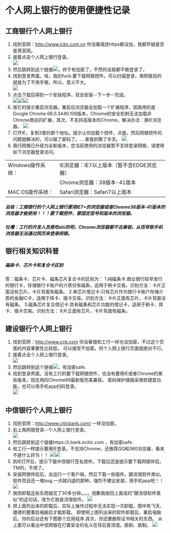 # 个人网上银行的使用便捷性记录
## 工商银行个人网上银行
1. 找到官网：http://www.icbc.com.cn 你没看错连https都没加，我都怀疑是否是真官网。
2. 接着点击个人网上银行登录。                                                  
![](img/1.jpg '')
3. 然后跳转到这个链接![](img/2.jpg '')，终于有加密了，不然的话我都不敢登录了。
4. 找到登录界面。啥，我的fuck.要下载网银控件。可以扫描登录，用网银目的就是为了不用手银，所以，意义不大。                           
![](img/3.jpg '')
5. 点击下载后得到一个安装程序，双击安装--下一步--完成。                     
![](img/4.jpg '')![](img/5.jpg '')![](img/6.jpg '')
6. 按它的提示重启浏览器。重启后浏览器会加载一个扩展程序，因我用的是Google Chrome 68.0.3440.106版本，Chrome的安全机制无法加载非Chrome商店的扩展，其次，不支持高版本的Chrome。解决办法：换IE浏览器。
![](img/7.jpg '')
7. 打开IE，复制3里的那个地址。提示让你加载个控件，点是。然后网银控件的问题就解决的，可以输了密码了。....害我折腾了半天。
![](img/8.jpg '')
8. 我行网银已升级为全新版本，您当前使用的浏览器暂不支持登录网银，请使用如下浏览器登录访问。<br />
 <table style="font-size:16px;">
<tr> <td>Windows操作系统：</td> <td>IE浏览器：IE7以上版本（暂不含EDGE浏览器）</td></tr>
<tr> <td></td> <td>Chrome浏览器：38版本-41版本</td></tr>
<tr> <td>MAC OS操作系统：</td> <td>Safari浏览器：Safari7以上版本</td></tr>  	
</table>						   			

##### 总结：工商银行的个人网上银行要用IE7+的浏览器或者Chrome38版本-41版本的浏览器才能使用！！！要下载控件，要固定型号和版本的浏览器。
##### 吐槽：工行的开发人员是吃shi的吧，Chrome浏览器都不去兼容。从而导致手机浏览器无法通过网页来登录网银。

## 银行相关知识科普
##### 磁条卡、芯片卡和复合卡区别
答：磁条卡、芯片卡、磁条芯片复合卡的区别为： 1.纯磁条卡:商业银行较早发行的银行卡，存储银行卡账户的介质仅有磁条，适用于刷卡交易。识别方法：卡片正面没有芯片，卡片背面有磁条。 2.单芯片借记卡:只有芯片作为银行卡账户存储介质的金融IC卡，适用于挥卡、插卡交易。识别方法：卡片正面有芯片，卡片背面没有磁条。 3.磁条芯片复合借记卡:具有磁条和芯片功能的借记卡，适用于刷卡、挥卡、插卡交易。识别方法：卡片正面有芯片，卡片背面有磁条。

## 建设银行个人网上银行
1. 找到官网：http://www.ccb.com 你没看错和工行一样也没加密，不过这个页面的内容重要性比较低，
可以接受不加密。但个人网上银行页面就绝对不行。
2. 接着点击个人网上银行登录。                                                  
![](img/9.jpg '')
3. 然后跳转到这个链接![](img/10.jpg '')，有加密safe.
4. 找到登录界面。没有工行的要下载网银控件，也没有要用IE或者Chrome的某些版本。现在用的Chrome69最新版完美兼容。
密码保护措施采用软键盘功能，也可以用手机app扫码登录。       
![](img/11.jpg '')


## 中信银行个人网上银行
1. 找到官网：http://www.citicbank.com/ 一样没加密。
2. 右上角网银登录--个人网上银行登录。                                                  
![](img/12.jpg '')
3. 然后跳转到这个链接https://i.bank.ecitic.com ，有加密safe.
4. 和工行一样提示要用IE登录。不支持Chrome，还推荐QQ和360浏览器，看来不是什么好鸟！！
![](img/13.jpg '')![](img/14.jpg '')
5. 到IE打开后，提示下载中信银行签名控件。下载后还是提示要下载网银伴侣。 TM的，不用了。
6. 安装网银伴侣后，会运行一个客户端，然后下载一些插件。跟流氓软件类似。
软件而且还一堆bug.一点就闪退的那种。强烈不建议安装，用手机app吧！！
![](img/15.jpg '')
7. 我但卸载这些东西就花了30多分钟。。。。抱歉我收回上面说的“跟流氓软件类似”的这句话，改为它就是流氓软件。
![](img/16.jpg '')
8. 把上面列出来的卸载后，实际上操作过程中无法实现一次卸载，图中有飞天、捷德的要重启电脑后才能卸载。
即使把上图列出来的软件卸载后，重启电脑后，你的后台还有下图那个应用程序.其次，你还要删除证书相关的东西。
从上面可以看出中信网银在打着安全的名义在背后耍流氓。抵制、抵制。
![](img/17.jpg '')
